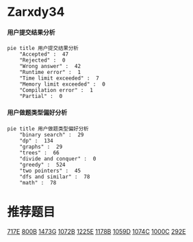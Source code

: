 # Zarxdy34

<!-- tabs:start -->



#### **用户提交结果分析**

```mermaid
pie title 用户提交结果分析
    "Accepted" :  47
    "Rejected" :  0
    "Wrong answer" :  42
    "Runtime error" :  1
    "Time limit exceeded" :  7
    "Memory limit exceeded" :  0
    "Compilation error" :  1
    "Partial" :  0
```

#### **用户做题类型偏好分析**

```mermaid
pie title 用户做题类型偏好分析
    "binary search" :  29
    "dp" :  134
    "graphs" :  29
    "trees" :  66
    "divide and conquer" :  0
    "greedy" :  524
    "two pointers" :  45
    "dfs and similar" :  78
    "math" :  78
```



<!-- tabs:end -->
# 推荐题目
[717E](https://codeforces.com/contest/717/problem/E)
[800B](https://codeforces.com/contest/800/problem/B)
[1473G](https://codeforces.com/contest/1473/problem/G)
[1072B](https://codeforces.com/contest/1072/problem/B)
[1225E](https://codeforces.com/contest/1225/problem/E)
[1178B](https://codeforces.com/contest/1178/problem/B)
[1059D](https://codeforces.com/contest/1059/problem/D)
[1074C](https://codeforces.com/contest/1074/problem/C)
[1000C](https://codeforces.com/contest/1000/problem/C)
[292E](https://codeforces.com/contest/292/problem/E)
